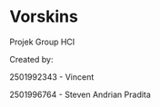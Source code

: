 # Vorskins
Projek Group HCI

Created by:

2501992343 - Vincent

2501996764 - Steven Andrian Pradita
